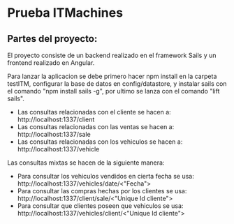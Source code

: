 # Prueba  ITMachines

## Partes del proyecto:

 El proyecto consiste de un backend realizado en el framework Sails y un frontend realizado en Angular.

 Para lanzar la aplicacion se debe primero hacer npm install en la carpeta testITM, configurar la base de datos en config/datastore, y instalar sails con el comando "npm install sails -g", por ultimo se lanza con el comando "lift sails".
 *  Las consultas relacionadas con el cliente se hacen a: http://localhost:1337/client
 *  Las consultas relacionadas con las ventas se hacen a: http://localhost:1337/sale
 *  Las consultas relacionadas con los vehiculos se hacen a: http://localhost:1337/vehicle
 
 Las consultas mixtas se hacen de la siguiente manera:
  *  Para consultar los vehiculos vendidos en cierta fecha se usa: http://localhost:1337/vehicles/date/<"Fecha">
  *  Para consultar las compras hechas por los clientes se usa: http://localhost:1337/client/sale/<"Unique Id cliente">
  *  Para consultar que clientes poseen que vehiculos se usa: http://localhost:1337/vehicles/client/<"Unique Id cliente">
    


